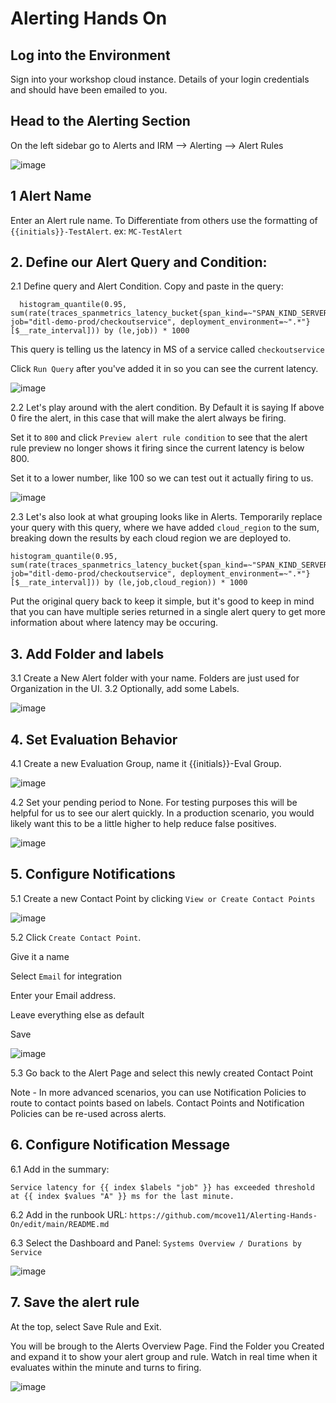# Alerting Hands On

## Log into the Environment
Sign into your workshop cloud instance. Details of your login credentials and should have been emailed to you. 

## Head to the Alerting Section
On the left sidebar go to Alerts and IRM --> Alerting --> Alert Rules

![image](https://github.com/user-attachments/assets/f874d022-8d4b-4903-883f-ed03ca9a9e1d)

## 1 Alert Name
   Enter an Alert rule name. To Differentiate from others use the formatting of ```{{initials}}-TestAlert```. ex: ```MC-TestAlert```


## 2. Define our Alert Query and Condition: 
  2.1 Define query and Alert Condition. Copy and paste in the query: 
  ```
    histogram_quantile(0.95, sum(rate(traces_spanmetrics_latency_bucket{span_kind=~"SPAN_KIND_SERVER|SPAN_KIND_CONSUMER", job="ditl-demo-prod/checkoutservice", deployment_environment=~".*"} [$__rate_interval])) by (le,job)) * 1000
  ```
 This query is telling us the latency in MS of a service called ```checkoutservice```

 Click ```Run Query``` after you've added it in so you can see the current latency. 

 ![image](https://github.com/user-attachments/assets/8f0992e5-a000-4fd8-b8d7-fcde59e290c6)


 2.2 Let's play around with the alert condition. By Default it is saying If above 0 fire the alert, in this case that will make the alert always be firing. 

Set it to ```800``` and click ```Preview alert rule condition``` to see that the alert rule preview no longer shows it firing since the current latency is below 800. 

Set it to a lower number, like 100 so we can test out it actually firing to us. 

![image](https://github.com/user-attachments/assets/494ffdc1-637b-4bfb-8886-e00570fb5ef9)


2.3 Let's also look at what grouping looks like in Alerts. Temporarily replace your query with this query, where we have added ```cloud_region``` to the sum, breaking down the results by each cloud region we are deployed to. 

```
histogram_quantile(0.95, sum(rate(traces_spanmetrics_latency_bucket{span_kind=~"SPAN_KIND_SERVER|SPAN_KIND_CONSUMER", job="ditl-demo-prod/checkoutservice", deployment_environment=~".*"} [$__rate_interval])) by (le,job,cloud_region)) * 1000
```
Put the original query back to keep it simple, but it's good to keep in mind that you can have multiple series returned in a single alert query to get more information about where latency may be occuring. 

## 3. Add Folder and labels
  3.1 Create a New Alert folder with your name. Folders are just used for Organization in the UI. 
  3.2 Optionally, add some Labels. 
  
  ![image](https://github.com/user-attachments/assets/8ca83637-9bdc-4bd4-b465-bfbfc8df8657)

## 4. Set Evaluation Behavior 

4.1 Create a new Evaluation Group, name it {{initials}}-Eval Group. 

![image](https://github.com/user-attachments/assets/b971a3b5-f4db-40f0-956a-20e3ccaa2606)

4.2 Set your pending period to None. For testing purposes this will be helpful for us to see our alert quickly. In a production scenario, you would likely want this to be a little higher to help reduce false positives. 

![image](https://github.com/user-attachments/assets/f218c337-f747-4ddf-8f22-892bdff9f02d)


## 5. Configure Notifications

5.1 Create a new Contact Point by clicking ```View or Create Contact Points```

![image](https://github.com/user-attachments/assets/d6187766-a2d3-4a8d-80d1-3e2a5774defb)

5.2 Click ```Create Contact Point```. 

Give it a name

Select ```Email``` for integration

Enter your Email address. 

Leave everything else as default 

Save

![image](https://github.com/user-attachments/assets/0ad749db-0f8e-4766-bf68-f7c74e130305)

5.3 Go back to the Alert Page and select this newly created Contact Point

Note - In more advanced scenarios, you can use Notification Policies to route to contact points based on labels. Contact Points and Notification Policies can be re-used across alerts. 


## 6. Configure Notification Message

6.1 Add in the summary: 

```Service latency for {{ index $labels "job" }} has exceeded threshold at {{ index $values "A" }} ms for the last minute.```

6.2 Add in the runbook URL: ```https://github.com/mcove11/Alerting-Hands-On/edit/main/README.md```

6.3 Select the Dashboard and Panel: ```Systems Overview / Durations by Service```

![image](https://github.com/user-attachments/assets/6b170eaf-7437-47d3-9bf1-46bc0a893ec3)


## 7. Save the alert rule

At the top, select Save Rule and Exit. 

You will be brough to the Alerts Overview Page. Find the Folder you Created and expand it to show your alert group and rule. Watch in real time when it evaluates within the minute and turns to firing. 

![image](https://github.com/user-attachments/assets/1676d97c-f7fe-44d1-be88-149098c8015e)



